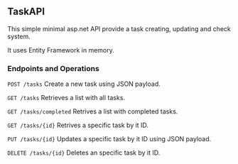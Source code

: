 ## TaskAPI

This simple minimal asp.net API provide a task creating, updating and check system.

It uses Entity Framework in memory.

### Endpoints and Operations

`POST /tasks` Create a new task using JSON payload.

`GET /tasks` Retrieves a list with all tasks.

`GET /tasks/completed` Retrives a list with completed tasks.

`GET /tasks/{id}` Retrives a specific task by it ID.

`PUT /tasks/{id}` Updates a specific task by it ID using JSON payload.

`DELETE /tasks/{id}` Deletes an specific task by it ID.
